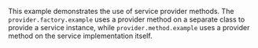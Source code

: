 This example demonstrates the use of service provider methods.
The `provider.factory.example` uses a provider method on a separate class to provide a service instance, while `provider.method.example` uses a provider method on the service implementation itself.